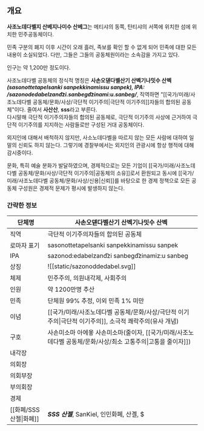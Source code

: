 ## 개요
**사조노데다벨지 산베지나미수 산베그**는 메티샤의 동쪽, 탄티샤의 서쪽에 위치한 섬에 위치한 민주공동체이다.

민족 구분의 폐지 이후 시간이 오래 흘러, 족보를 확인 할 수 없게 되어 민족에 대한 모든 내용이 소실되었다. 다만, 그들은 그들의 공동체원이라는 소속감을 가지고 있다.

인구는 약 1,200만 정도이다.

사조노데다벨 공동체의 정식적 명칭은 **사손오덷다벨산기 산벡기나밋수 산벡** ***(sasonottetapelsanki sanpekkinamissu sanpek), IPA: /sazonodedabelzand͡zi.sanbegd͡zinami:u.sanbeg/***, 직역하면 "[[국가/미래/사조노데다벨 공동체/문화/사상/극단적 이기주의|극단적 이기주의]]자들의 합의된 공동체"이다. 줄여서 **사산산**, **sss**라고 부른다.  
다시말해 극단적 이기주의자들의 합의된 공동체로, 극단적 이기주의 사상에 근거하여 극단적 이기주의를 지지하는 사람들로만 구성된 거대 공동체이다.

외지인에 대해서 배척하지 않지만, 사소노데다벨을 따르지 않는 모든 사람에 대하여 일말의 신뢰도 하지 않는다. 그렇기에 경찰부에서는 외지인의 관광시에 항상 행적에 대해 감시중이다.

문화, 특히 예술 분화가 발달하였으며, 경제적으로는 모든 기업이 [[국가/미래/사조노데다벨 공동체/문화/사상/극단적 이기주의|공동체의 소유]]로서 환원되고 동시에 [[국가/미래/사조노데다벨 공동체/문화/사상/신용|신뢰]]를 바탕으로 한 경제 정책으로 모든 공동체 구성원은 경제적 문제가 평시에 발생하지 않는다.

### 간략한 정보

| 단체명               | 사손오덷다벨산기 산벡기나밋수 산벡                                                |
| ----------------- | ----------------------------------------------------------------- |
| 직역                | 극단적 이기주의자들의 합의된 공동체                                               |
| 로마자 표기            | sasonottetapelsanki sanpekkinamissu sanpek                        |
| IPA               | sazonod:edabelzand͡zi sanbegd͡zinamiz:u sanbeg                    |
| 상징                | ![[static/sazonoddedabel.svg]]                                    |
| 체제                | 민주주의, 의원내각제, 사회주의                                                 |
| 인원                | 약 1200만명 추산                                                       |
| 민족                | 단체원 99% 추정, 이외 민족 1% 미만                                           |
| 이념                | [[국가/미래/사조노데다벨 공동체/문화/사상/극단적 이기주의\|극단적 이기주의]], 소극적 쾌락주의(유사 개념)    |
| 구호                | 사손미소마 아에옿 사손미소마(줄이자, [[국가/미래/사조노데다벨 공동체/문화/사상/최소 고통주의\|고통을 줄이자]]) |
| 내각장               |                                                                   |
| 의회장               |                                                                   |
| 의회부장              |                                                                   |
| 부의회장              |                                                                   |
| 경제                |                                                                   |
| [[화폐/SSS 산젤\|화폐]] | ***SSS 산젤***, SanKiel, 인민화폐, 산곌, $                                |


